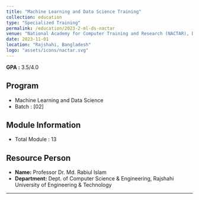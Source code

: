 ```yaml
---
title: "Machine Learning and Data Science Training"
collection: education
type: "Specialized Training"
permalink: /education/2023-2-ml-ds-nactar
venue: "National Academy for Computer Training and Research (NACTAR), Data Science"
date: 2023-11-01
location: "Rajshahi, Bangladesh"
logo: "assets/icons/nactar.svg"
---
```


**GPA :** 3.5/4.0

Program
---
- Machine Learning and Data Science
- Batch : [02]

Module Information
---
- Total Module : 13

## Resource Person

- **Name:** Professor Dr. Md. Rabiul Islam
- **Department:** Dept. of Computer Science & Engineering, Rajshahi University of Engineering & Technology

---


